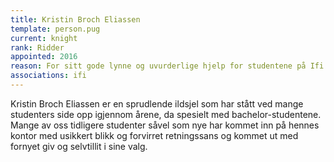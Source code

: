 ```yaml
---
title: Kristin Broch Eliassen
template: person.pug
current: knight
rank: Ridder
appointed: 2016
reason: For sitt gode lynne og uvurderlige hjelp for studentene på Ifi tildeles Kristin Broch Eliassen tittelen Ridder av Hennes Majestet Keiserpingvinen den Fornemmes orden.
associations: ifi
---
```


Kristin Broch Eliassen er en sprudlende ildsjel som har stått ved mange studenters side opp igjennom årene, da spesielt med bachelor-studentene. Mange av oss tidligere studenter såvel som nye har kommet inn på hennes kontor med usikkert blikk og forvirret retningssans og kommet ut med fornyet giv og selvtillit i sine valg.